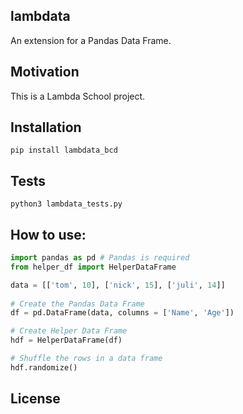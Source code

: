 ## lambdata
An extension for a Pandas Data Frame.

## Motivation
This is a Lambda School project.

## Installation
`pip install lambdata_bcd`

## Tests
`python3 lambdata_tests.py`

## How to use:
```python
import pandas as pd # Pandas is required
from helper_df import HelperDataFrame

data = [['tom', 10], ['nick', 15], ['juli', 14]] 
  
# Create the Pandas Data Frame 
df = pd.DataFrame(data, columns = ['Name', 'Age'])

# Create Helper Data Frame
hdf = HelperDataFrame(df)

# Shuffle the rows in a data frame
hdf.randomize()

```

## License
